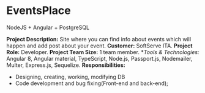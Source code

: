 # EventsPlace
NodeJS + Angular + PostgreSQL


**Project Description:** Site where you can find info about events which will happen and add post about your event.
**Customer:** SoftServe ITA.
**Project Role:** Developer.
**Project Team Size:** 1 team member.
**Tools & Technologies:* Angular 8, Angular material, TypeScript, Node.js, Passport.js, Nodemailer, Multer, Express.js, Sequelize.
**Responsibilities:**
  * Designing, creating, working, modifying DB
  * Code development and bug fixing(Front-end and back-end);
